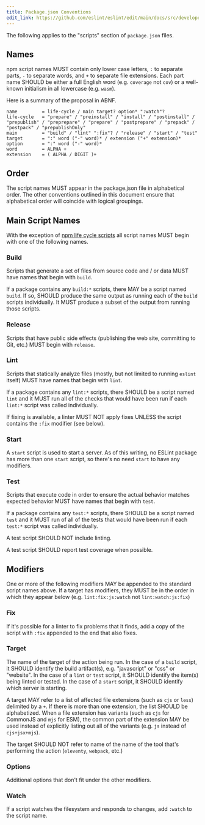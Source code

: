 ```yaml
---
title: Package.json Conventions
edit_link: https://github.com/eslint/eslint/edit/main/docs/src/developer-guide/package-json-conventions.md
---
```


The following applies to the "scripts" section of `package.json` files.

## Names

npm script names MUST contain only lower case letters, `:` to separate parts, `-` to separate words, and `+` to separate file extensions. Each part name SHOULD be either a full English word (e.g. `coverage` not `cov`) or a well-known initialism in all lowercase (e.g. `wasm`).

Here is a summary of the proposal in ABNF.

```abnf
name         = life-cycle / main target? option* ":watch"?
life-cycle   = "prepare" / "preinstall" / "install" / "postinstall" / "prepublish" / "preprepare" / "prepare" / "postprepare" / "prepack" / "postpack" / "prepublishOnly"
main         = "build" / "lint" ":fix"? / "release" / "start" / "test"
target       = ":" word ("-" word)* / extension ("+" extension)*
option       = ":" word ("-" word)*
word         = ALPHA +
extension    = ( ALPHA / DIGIT )+
```

## Order

The script names MUST appear in the package.json file in alphabetical order. The other conventions outlined in this document ensure that alphabetical order will coincide with logical groupings.

## Main Script Names

With the exception of [npm life cycle scripts](https://docs.npmjs.com/cli/v8/using-npm/scripts#life-cycle-scripts) all script names MUST begin with one of the following names.

### Build

Scripts that generate a set of files from source code and / or data MUST have names that begin with `build`.

If a package contains any `build:*` scripts, there MAY be a script named `build`. If so, SHOULD produce the same output as running each of the `build` scripts individually. It MUST produce a subset of the output from running those scripts.

### Release

Scripts that have public side effects (publishing the web site, committing to Git, etc.) MUST begin with `release`.

### Lint

Scripts that statically analyze files (mostly, but not limited to running `eslint` itself) MUST have names that begin with `lint`.

If a package contains any `lint:*` scripts, there SHOULD be a script named `lint` and it MUST run all of the checks that would have been run if each `lint:*` script was called individually.

If fixing is available, a linter MUST NOT apply fixes UNLESS the script contains the `:fix` modifier (see below).

### Start

A `start` script is used to start a server. As of this writing, no ESLint package has more than one `start` script, so there's no need `start` to have any modifiers.

### Test

Scripts that execute code in order to ensure the actual behavior matches expected behavior MUST have names that begin with `test`.

If a package contains any `test:*` scripts, there SHOULD be a script named `test` and it MUST run of all of the tests that would have been run if each `test:*` script was called individually.

A test script SHOULD NOT include linting.

A test script SHOULD report test coverage when possible.

## Modifiers

One or more of the following modifiers MAY be appended to the standard script names above. If a target has modifiers, they MUST be in the order in which they appear below (e.g. `lint:fix:js:watch` not `lint:watch:js:fix`)

### Fix

If it's possible for a linter to fix problems that it finds, add a copy of the script with `:fix` appended to the end that also fixes.

### Target

The name of the target of the action being run. In the case of a `build` script, it SHOULD identify the build artifact(s), e.g. "javascript" or "css" or "website". In the case of a `lint` or `test` script, it SHOULD identify the item(s) being linted or tested. In the case of a `start` script, it SHOULD identify which server is starting.

A target MAY refer to a list of affected file extensions (such as `cjs` or `less`) delimited by a `+`. If there is more than one extension, the list SHOULD be alphabetized. When a file extension has variants (such as `cjs` for CommonJS and `mjs` for ESM), the common part of the extension MAY be used instead of explicitly listing out all of the variants (e.g. `js` instead of `cjs+jsx+mjs`).

The target SHOULD NOT refer to name of the name of the tool that's performing the action (`eleventy`, `webpack`, etc.)

### Options

Additional options that don't fit under the other modifiers.

### Watch

If a script watches the filesystem and responds to changes, add `:watch` to the script name.
